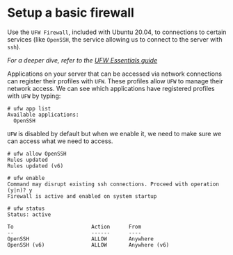 # Setup a basic firewall

Use the `UFW Firewall`, included with Ubuntu 20.04, to connections to certain services (like `OpenSSH`, the service allowing us to connect to the server with `ssh`).

_For a deeper dive, refer to the [UFW Essentials guide](https://www.digitalocean.com/community/tutorials/ufw-essentials-common-firewall-rules-and-commands)_

Applications on your server that can be accessed via network connections can register their profiles with `UFW`. These profiles allow `UFW` to manage their network access. We can see which applications have registered profiles with `UFW` by typing:
```
# ufw app list
Available applications:
  OpenSSH
```
`UFW` is disabled by default but when we enable it, we need to make sure we can access what we need to access.

```
# ufw allow OpenSSH
Rules updated
Rules updated (v6)
```

```
# ufw enable 
Command may disrupt existing ssh connections. Proceed with operation (y|n)? y
Firewall is active and enabled on system startup
```

```
# ufw status 
Status: active

To                         Action      From
--                         ------      ----
OpenSSH                    ALLOW       Anywhere                  
OpenSSH (v6)               ALLOW       Anywhere (v6)    
```